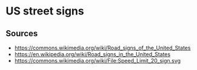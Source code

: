 # US street signs

## Sources

- https://commons.wikimedia.org/wiki/Road_signs_of_the_United_States
- https://en.wikipedia.org/wiki/Road_signs_in_the_United_States
- https://commons.wikimedia.org/wiki/File:Speed_Limit_20_sign.svg
